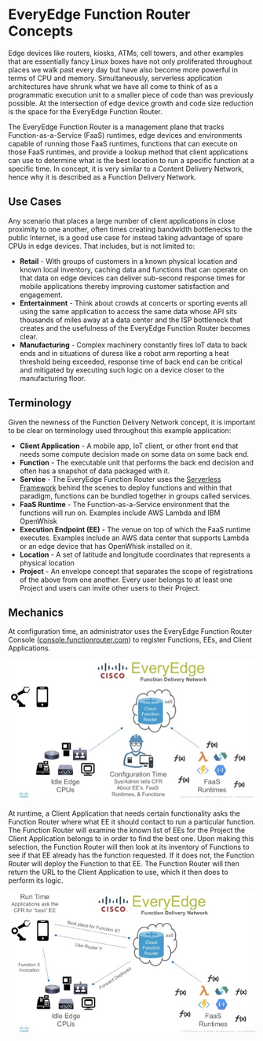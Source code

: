 # EveryEdge Function Router Concepts
Edge devices like routers, kiosks, ATMs, cell towers, and other examples that are essentially fancy Linux boxes have not only proliferated throughout places we walk past every day but have also become more powerful in terms of CPU and memory.  Simultaneously, serverless application architectures have shrunk what we have all come to think of as a programmatic execution unit to a smaller piece of code than was previously possible.  At the intersection of edge device growth and code size reduction is the space for the EveryEdge Function Router.

The EveryEdge Function Router is a management plane that tracks Function-as-a-Service (FaaS) runtimes, edge devices and environments capable of running those FaaS runtimes, functions that can execute on those FaaS runtimes, and provide a lookup method that client applications can use to determine what is the best location to run a specific function at a specific time.  In concept, it is very similar to a Content Delivery Network, hence why it is described as a Function Delivery Network.

## Use Cases
Any scenario that places a large number of client applications in close proximity to one another, often times creating bandwidth bottlenecks to the public Internet, is a good use case for instead taking advantage of spare CPUs in edge devices.  That includes, but is not limited to:

* **Retail** - With groups of customers in a known physical location and known local inventory, caching data and functions that can operate on that data on edge devices can deliver sub-second response times for mobile applications thereby improving customer satisfaction and engagement.
* **Entertainment** - Think about crowds at concerts or sporting events all using the same application to access the same data whose API sits thousands of miles away at a data center and the ISP bottleneck that creates and the usefulness of the EveryEdge Function Router becomes clear.
* **Manufacturing** - Complex machinery constantly fires IoT data to back ends and in situations of duress like a robot arm reporting a heat threshold being exceeded, response time of back end can be critical and mitigated by executing such logic on a device closer to the manufacturing floor.


## Terminology
Given the newness of the Function Delivery Network concept, it is important to be clear on terminology used throughout this example application:

* **Client Application** - A mobile app, IoT client, or other front end that needs some compute decision made on some data on some back end.
* **Function** - The executable unit that performs the back end decision and often has a snapshot of data packaged with it.
* **Service** - The EveryEdge Function Router uses the [Serverless Framework](http://serverless.com) behind the scenes to deploy functions and within that paradigm, functions can be bundled together in groups called services.
* **FaaS Runtime** - The Function-as-a-Service environment that the functions will run on.  Examples include AWS Lambda and IBM OpenWhisk
* **Execution Endpoint (EE)** - The venue on top of which the FaaS runtime executes.  Examples include an AWS data center that supports Lambda or an edge device that has OpenWhisk installed on it.
* **Location** - A set of latitude and longitude coordinates that represents a physical location
* **Project** - An envelope concept that separates the scope of registrations of the above from one another.  Every user belongs to at least one Project and users can invite other users to their Project.

## Mechanics
At configuration time, an administrator uses the EveryEdge Function Router Console ([console.functionrouter.com](http://console.functionrouter.com)) to register Functions, EEs, and Client Applications.

![Configuration Time](config.jpg)

At runtime, a Client Application that needs certain functionality asks the Function Router where what EE it should contact to run a particular function.  The Function Router will examine the known list of EEs for the Project the Client Application belongs to in order to find the best one.  Upon making this selection, the Function Router will then look at its inventory of Functions to see if that EE already has the function requested.  If it does not, the Function Router will deploy the Function to that EE.  The Function Router will then return the URL to the Client Application to use, which it then does to perform its logic.

![Run Time](runtime.jpg)